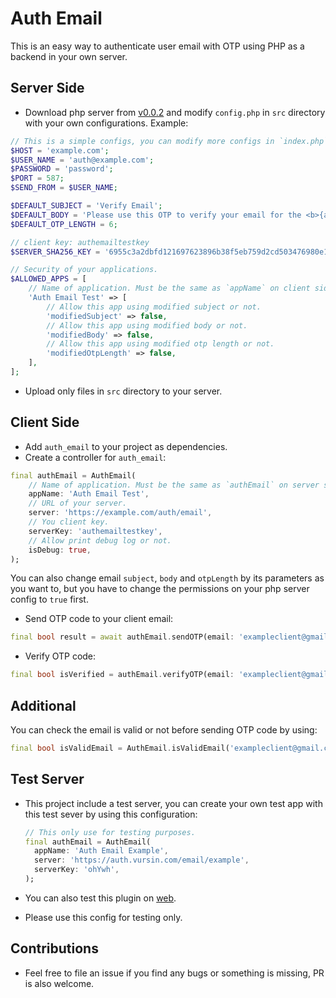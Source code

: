 # Auth Email

This is an easy way to authenticate user email with OTP using PHP as a backend in your own server.

## Server Side

* Download php server from [v0.0.2](https://raw.githubusercontent.com/vursin/auth_email/main/server/php/releases/v0.0.2.zip) and modify `config.php` in `src` directory with your own configurations. Example:
  
``` php
// This is a simple configs, you can modify more configs in `index.php`.
$HOST = 'example.com';
$USER_NAME = 'auth@example.com';
$PASSWORD = 'password';
$PORT = 587;
$SEND_FROM = $USER_NAME;

$DEFAULT_SUBJECT = 'Verify Email';
$DEFAULT_BODY = 'Please use this OTP to verify your email for the <b>{appName}</b>, do not share this code to anyone: <b>{otp}</b>';
$DEFAULT_OTP_LENGTH = 6;

// client key: authemailtestkey
$SERVER_SHA256_KEY = '6955c3a2dbfd121697623896b38f5eb759d2cd503476980e14b9beb0cc036c4d';

// Security of your applications.
$ALLOWED_APPS = [
    // Name of application. Must be the same as `appName` on client side.
    'Auth Email Test' => [
        // Allow this app using modified subject or not.
        'modifiedSubject' => false,
        // Allow this app using modified body or not.
        'modifiedBody' => false,
        // Allow this app using modified otp length or not.
        'modifiedOtpLength' => false,
    ],
];
```

* Upload only files in `src` directory to your server.

## Client Side

* Add `auth_email` to your project as dependencies.
* Create a controller for `auth_email`:
  
``` dart
final authEmail = AuthEmail(
    // Name of application. Must be the same as `authEmail` on server side.
    appName: 'Auth Email Test',
    // URL of your server.
    server: 'https://example.com/auth/email',
    // You client key.
    serverKey: 'authemailtestkey',
    // Allow print debug log or not.
    isDebug: true,
);
```

You can also change email `subject`, `body` and `otpLength` by its parameters as you want to, but you have to change the permissions on your php server config to `true` first.

* Send OTP code to your client email:

``` dart
final bool result = await authEmail.sendOTP(email: 'exampleclient@gmail.com');
```

* Verify OTP code:

``` dart
final bool isVerified = authEmail.verifyOTP(email: 'exampleclient@gmail.com', otp: '<code>');
```

## Additional

You can check the email is valid or not before sending OTP code by using:

``` dart
final bool isValidEmail = AuthEmail.isValidEmail('exampleclient@gmail.com');
```

## Test Server

* This project include a test server, you can create your own test app with this test sever by using this configuration:
  
  ```dart
  // This only use for testing purposes.
  final authEmail = AuthEmail(
    appName: 'Auth Email Example',
    server: 'https://auth.vursin.com/email/example',
    serverKey: 'ohYwh',
  );
  ```

* You can also test this plugin on [web](https://pub.vursin.com/auth-email).
* Please use this config for testing only.

## Contributions

* Feel free to file an issue if you find any bugs or something is missing, PR is also welcome.
